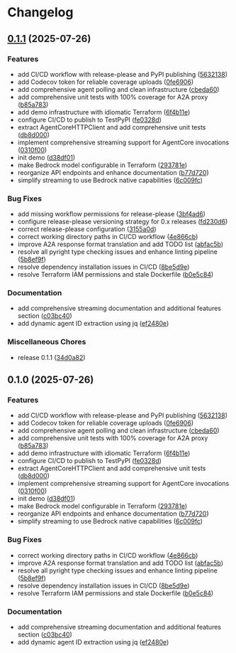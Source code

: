 # Changelog

## [0.1.1](https://github.com/dwmkerr/aws-bedrock-a2a-proxy/compare/v0.1.0...v0.1.1) (2025-07-26)


### Features

* add CI/CD workflow with release-please and PyPI publishing ([5632138](https://github.com/dwmkerr/aws-bedrock-a2a-proxy/commit/5632138fc64545a852f266d78fe0a87a9272efd2))
* add Codecov token for reliable coverage uploads ([0fe6906](https://github.com/dwmkerr/aws-bedrock-a2a-proxy/commit/0fe6906ea5bc1b9180524a8c180fc1a34f68902c))
* add comprehensive agent polling and clean infrastructure ([cbeda60](https://github.com/dwmkerr/aws-bedrock-a2a-proxy/commit/cbeda60ddbb1dc846d181bd3dcc928a19a65c3e5))
* add comprehensive unit tests with 100% coverage for A2A proxy ([b85a783](https://github.com/dwmkerr/aws-bedrock-a2a-proxy/commit/b85a783a08fc7e12e531f107af256b22de4b27bf))
* add demo infrastructure with idiomatic Terraform ([6f4b11e](https://github.com/dwmkerr/aws-bedrock-a2a-proxy/commit/6f4b11eda79d323f97c38b1072324e51425ceced))
* configure CI/CD to publish to TestPyPI ([fe0328d](https://github.com/dwmkerr/aws-bedrock-a2a-proxy/commit/fe0328dc7803416a73f7d2376185b57da00b0bf0))
* extract AgentCoreHTTPClient and add comprehensive unit tests ([db8d000](https://github.com/dwmkerr/aws-bedrock-a2a-proxy/commit/db8d0008c24d5c492fb242f5e6477d9c9e94faa7))
* implement comprehensive streaming support for AgentCore invocations ([0310f00](https://github.com/dwmkerr/aws-bedrock-a2a-proxy/commit/0310f0066e9d5dc4fb659ae14c1bc008288a0203))
* init demo ([d38df01](https://github.com/dwmkerr/aws-bedrock-a2a-proxy/commit/d38df01dceb5d18c547f7d7500b86a24f40927d8))
* make Bedrock model configurable in Terraform ([293781e](https://github.com/dwmkerr/aws-bedrock-a2a-proxy/commit/293781e888f7d7482b88194eae5066957985b07f))
* reorganize API endpoints and enhance documentation ([b77d720](https://github.com/dwmkerr/aws-bedrock-a2a-proxy/commit/b77d720138e85b1ee75939028b3438b400a64a66))
* simplify streaming to use Bedrock native capabilities ([6c009fc](https://github.com/dwmkerr/aws-bedrock-a2a-proxy/commit/6c009fc4e80071918c61f9550cf30c7fca3a3fdb))


### Bug Fixes

* add missing workflow permissions for release-please ([3bf4ad6](https://github.com/dwmkerr/aws-bedrock-a2a-proxy/commit/3bf4ad6a61599aab7dbeca7e0fa8581b85b2bbbe))
* configure release-please versioning strategy for 0.x releases ([fd230d6](https://github.com/dwmkerr/aws-bedrock-a2a-proxy/commit/fd230d6e8c1f57acaac98e4091778e003aaf691c))
* correct release-please configuration ([3155a0d](https://github.com/dwmkerr/aws-bedrock-a2a-proxy/commit/3155a0de3d7161d317b5602dced6cff6821ef999))
* correct working directory paths in CI/CD workflow ([4e866cb](https://github.com/dwmkerr/aws-bedrock-a2a-proxy/commit/4e866cb3fab8f03c119940772ef5fad0cc557d2b))
* improve A2A response format translation and add TODO list ([abfac5b](https://github.com/dwmkerr/aws-bedrock-a2a-proxy/commit/abfac5b1ac6443164540d0088795d6acc6f18b9a))
* resolve all pyright type checking issues and enhance linting pipeline ([5b8ef9f](https://github.com/dwmkerr/aws-bedrock-a2a-proxy/commit/5b8ef9f443c2fe93f9da214010e0035a1c10a928))
* resolve dependency installation issues in CI/CD ([8be5d9e](https://github.com/dwmkerr/aws-bedrock-a2a-proxy/commit/8be5d9e7bde13ed30c666378b4c2016886317643))
* resolve Terraform IAM permissions and stale Dockerfile ([b0e5c84](https://github.com/dwmkerr/aws-bedrock-a2a-proxy/commit/b0e5c84083e5085eeba5bc1aaeef6a56c37d3dd6))


### Documentation

* add comprehensive streaming documentation and additional features section ([c03bc40](https://github.com/dwmkerr/aws-bedrock-a2a-proxy/commit/c03bc40f0b3c1abff06aa17bf91529f4e1acc9b4))
* add dynamic agent ID extraction using jq ([ef2480e](https://github.com/dwmkerr/aws-bedrock-a2a-proxy/commit/ef2480ebe6e9361a24faf1b526c59b9638a056ac))


### Miscellaneous Chores

* release 0.1.1 ([34d0a82](https://github.com/dwmkerr/aws-bedrock-a2a-proxy/commit/34d0a82af79d481dd5e14118d3b12dc7264096da))

## 0.1.0 (2025-07-26)


### Features

* add CI/CD workflow with release-please and PyPI publishing ([5632138](https://github.com/dwmkerr/aws-bedrock-a2a-proxy/commit/5632138fc64545a852f266d78fe0a87a9272efd2))
* add Codecov token for reliable coverage uploads ([0fe6906](https://github.com/dwmkerr/aws-bedrock-a2a-proxy/commit/0fe6906ea5bc1b9180524a8c180fc1a34f68902c))
* add comprehensive agent polling and clean infrastructure ([cbeda60](https://github.com/dwmkerr/aws-bedrock-a2a-proxy/commit/cbeda60ddbb1dc846d181bd3dcc928a19a65c3e5))
* add comprehensive unit tests with 100% coverage for A2A proxy ([b85a783](https://github.com/dwmkerr/aws-bedrock-a2a-proxy/commit/b85a783a08fc7e12e531f107af256b22de4b27bf))
* add demo infrastructure with idiomatic Terraform ([6f4b11e](https://github.com/dwmkerr/aws-bedrock-a2a-proxy/commit/6f4b11eda79d323f97c38b1072324e51425ceced))
* configure CI/CD to publish to TestPyPI ([fe0328d](https://github.com/dwmkerr/aws-bedrock-a2a-proxy/commit/fe0328dc7803416a73f7d2376185b57da00b0bf0))
* extract AgentCoreHTTPClient and add comprehensive unit tests ([db8d000](https://github.com/dwmkerr/aws-bedrock-a2a-proxy/commit/db8d0008c24d5c492fb242f5e6477d9c9e94faa7))
* implement comprehensive streaming support for AgentCore invocations ([0310f00](https://github.com/dwmkerr/aws-bedrock-a2a-proxy/commit/0310f0066e9d5dc4fb659ae14c1bc008288a0203))
* init demo ([d38df01](https://github.com/dwmkerr/aws-bedrock-a2a-proxy/commit/d38df01dceb5d18c547f7d7500b86a24f40927d8))
* make Bedrock model configurable in Terraform ([293781e](https://github.com/dwmkerr/aws-bedrock-a2a-proxy/commit/293781e888f7d7482b88194eae5066957985b07f))
* reorganize API endpoints and enhance documentation ([b77d720](https://github.com/dwmkerr/aws-bedrock-a2a-proxy/commit/b77d720138e85b1ee75939028b3438b400a64a66))
* simplify streaming to use Bedrock native capabilities ([6c009fc](https://github.com/dwmkerr/aws-bedrock-a2a-proxy/commit/6c009fc4e80071918c61f9550cf30c7fca3a3fdb))


### Bug Fixes

* correct working directory paths in CI/CD workflow ([4e866cb](https://github.com/dwmkerr/aws-bedrock-a2a-proxy/commit/4e866cb3fab8f03c119940772ef5fad0cc557d2b))
* improve A2A response format translation and add TODO list ([abfac5b](https://github.com/dwmkerr/aws-bedrock-a2a-proxy/commit/abfac5b1ac6443164540d0088795d6acc6f18b9a))
* resolve all pyright type checking issues and enhance linting pipeline ([5b8ef9f](https://github.com/dwmkerr/aws-bedrock-a2a-proxy/commit/5b8ef9f443c2fe93f9da214010e0035a1c10a928))
* resolve dependency installation issues in CI/CD ([8be5d9e](https://github.com/dwmkerr/aws-bedrock-a2a-proxy/commit/8be5d9e7bde13ed30c666378b4c2016886317643))
* resolve Terraform IAM permissions and stale Dockerfile ([b0e5c84](https://github.com/dwmkerr/aws-bedrock-a2a-proxy/commit/b0e5c84083e5085eeba5bc1aaeef6a56c37d3dd6))


### Documentation

* add comprehensive streaming documentation and additional features section ([c03bc40](https://github.com/dwmkerr/aws-bedrock-a2a-proxy/commit/c03bc40f0b3c1abff06aa17bf91529f4e1acc9b4))
* add dynamic agent ID extraction using jq ([ef2480e](https://github.com/dwmkerr/aws-bedrock-a2a-proxy/commit/ef2480ebe6e9361a24faf1b526c59b9638a056ac))
